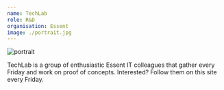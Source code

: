 ```yaml
---
name: TechLab
role: R&D
organisation: Essent
image: ./portrait.jpg
---
```


![portrait](./Techlab_ElisaSmookPhoto-1228.png)

TechLab is a group of enthusiastic Essent IT colleagues that gather every Friday and work on proof of concepts. Interested? Follow them on this site every Friday.